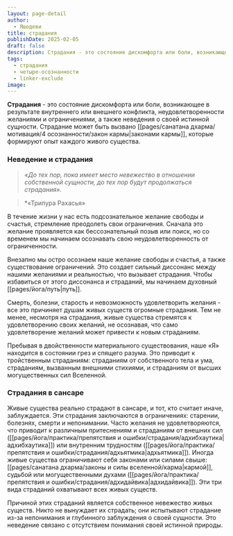 ```yaml
---
layout: page-detail
author:
  - Яшодеви
title: страдания
publishDate: 2025-02-05
draft: false
description: Страдания - это состояние дискомфорта или боли, возникающее в результате внутреннего или внешнего конфликта, неудовлетворенности желаниями и ограничениями, а также неведения о своей истинной сущности. Страдание может быть вызвано законами кармы, которые формируют опыт каждого живого существа.
tags:
  - страдания
  - четыре-осознанности
  - linker-exclude
image: 
---
```

**Страдания** - это состояние дискомфорта или боли, возникающее в результате внутреннего или внешнего конфликта, неудовлетворенности желаниями и ограничениями, а также неведения о своей истинной сущности. Страдание может быть вызвано [[pages/санатана дхарма/мотивация/4 осознанности/закон кармы|законами кармы]], которые формируют опыт каждого живого существа.

### Неведение и страдания

>*«До тех пор, пока имеет место невежество в отношении собственной сущности, до тех пор будут продолжаться страдания».*

>*«Трипура Рахасья»

В течение жизни у нас есть подсознательное желание свободы и счастья, стремление преодолеть свои ограничения. Сначала это желание проявляется как бессознательный позыв или поиск, но со временем мы начинаем осознавать свою неудовлетворенность от ограниченности.

Внезапно мы остро осознаем наше желание свободы и счастья, а также существование ограничений. Это создает сильный диссонанс между нашими желаниями и реальностью, что вызывает страдания. Чтобы избавиться от этого диссонанса и страданий, мы начинаем духовный [[pages/йога/путь|путь]].

Смерть, болезни, старость и невозможность удовлетворить желания - все это причиняет душам живых существ огромные страдания. Тем не менее, несмотря на страдания, живые существа стремятся к удовлетворению своих желаний, не осознавая, что само удовлетворение желаний может привести к новым страданиям.

Пребывая в двойственности материального существования, наше «Я» находится в состоянии грез и спящего разума. Это приводит к тройственным страданиям: страданиям от собственного тела и ума, страданиям, вызванным внешними стихиями, и страданиям от высших могущественных сил Вселенной.

### Страдания в сансаре
Живые существа реально страдают в сансаре, и тот, кто считает иначе, заблуждается. Эти страдания заключаются в ограничениях: старении, болезнях, смерти и непонимании. Часто желания не удовлетворяются, что приводит к различным притеснениям и страданиям от внешних сил ([[pages/йога/практика/препятствия и ошибки/страдания/адхибхаутика|адхибхаутика]]) или внутренним трудностям ([[pages/йога/практика/препятствия и ошибки/страдания/адхьятмика|адхьятмика]]). Иногда живые существа ограничивают себя законами или силами свыше: [[pages/санатана дхарма/законы и силы вселенной/карма|кармой]], судьбой или могущественными духами ([[pages/йога/практика/препятствия и ошибки/страдания/адхидайвика|адхидайвика]]). Эти три вида страданий охватывают всех живых существ.

Причиной этих страданий является собственное невежество живых существ. Никто не вынуждает их страдать; они испытывают страдание из-за непонимания и глубинного заблуждения о своей сущности. Это неведение связано с отсутствием понимания своей истинной природы.